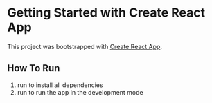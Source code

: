 # Getting Started with Create React App

This project was bootstrapped with [Create React App](https://github.com/facebook/create-react-app).

## How To Run

1. run <npm install> to install all dependencies
2. run <npm start> to run the app in the development mode